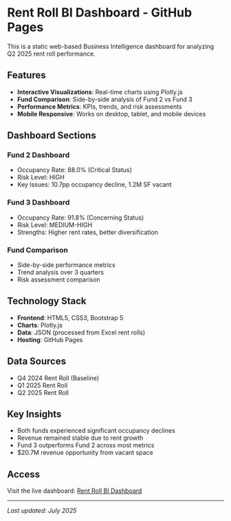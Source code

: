 # Rent Roll BI Dashboard - GitHub Pages

This is a static web-based Business Intelligence dashboard for analyzing Q2 2025 rent roll performance.

## Features

- **Interactive Visualizations**: Real-time charts using Plotly.js
- **Fund Comparison**: Side-by-side analysis of Fund 2 vs Fund 3
- **Performance Metrics**: KPIs, trends, and risk assessments
- **Mobile Responsive**: Works on desktop, tablet, and mobile devices

## Dashboard Sections

### Fund 2 Dashboard
- Occupancy Rate: 88.0% (Critical Status)
- Risk Level: HIGH
- Key Issues: 10.7pp occupancy decline, 1.2M SF vacant

### Fund 3 Dashboard
- Occupancy Rate: 91.8% (Concerning Status)  
- Risk Level: MEDIUM-HIGH
- Strengths: Higher rent rates, better diversification

### Fund Comparison
- Side-by-side performance metrics
- Trend analysis over 3 quarters
- Risk assessment comparison

## Technology Stack

- **Frontend**: HTML5, CSS3, Bootstrap 5
- **Charts**: Plotly.js
- **Data**: JSON (processed from Excel rent rolls)
- **Hosting**: GitHub Pages

## Data Sources

- Q4 2024 Rent Roll (Baseline)
- Q1 2025 Rent Roll 
- Q2 2025 Rent Roll

## Key Insights

- Both funds experienced significant occupancy declines
- Revenue remained stable due to rent growth
- Fund 3 outperforms Fund 2 across most metrics
- $20.7M revenue opportunity from vacant space

## Access

Visit the live dashboard: [Rent Roll BI Dashboard](https://tntonic.github.io/rent-roll/)

---

*Last updated: July 2025*